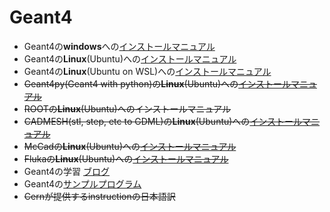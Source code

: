 # Geant4  

- Geant4の**windows**への[インストールマニュアル](./manual/geant4_build_and_install_guide_for_windows.md)
- Geant4の**Linux**(Ubuntu)への[インストールマニュアル](./manual/geant4_build_and_install_guide_for_ubuntu.md)
- Geant4の**Linux**(Ubuntu on WSL)への[インストールマニュアル](./manual/geant4_build_and_install_guide_for_ubuntu_on_wsl.md)
- ~~Geant4py(Geant4 with python)の**Linux**(Ubuntu)への[インストールマニュアル](./manual/geant4py_build_and_install_guide_for_ubuntu_on_wsl.md)~~
- ~~ROOTの**Linux**(Ubuntu)へのインストールマニュアル~~
- ~~CADMESH(stl, step, etc to GDML)の**Linux**(Ubuntu)への[インストールマニュアル](./manual/cadmesh_build_and_install_guide_for_ubuntu_on_wsl.md)~~  
- ~~McCadの**Linux**(Ubuntu)への[インストールマニュアル](./manual/mccad_build_and_install_guide_for_ubuntu.md)~~
- ~~Flukaの**Linux**(Ubuntu)への[インストールマニュアル](./manual/fluka_build_and_install_guide_for_ubuntu.md)~~
- Geant4の学習 [ブログ](https://smarco17.github.io/)
- Geant4の[サンプルプログラム](./sampleProject)  
- ~~Cernが提供するinstructionの日本語訳~~  
